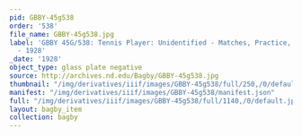 ```yaml
---
pid: GBBY-45g538
order: '538'
file_name: GBBY-45g538.jpg
label: 'GBBY 45G/538: Tennis Player: Unidentified - Matches, Practice, and Posed Action
  - 1928'
_date: '1928'
object_type: glass plate negative
source: http://archives.nd.edu/Bagby/GBBY-45g538.jpg
thumbnail: "/img/derivatives/iiif/images/GBBY-45g538/full/250,/0/default.jpg"
manifest: "/img/derivatives/iiif/images/GBBY-45g538/manifest.json"
full: "/img/derivatives/iiif/images/GBBY-45g538/full/1140,/0/default.jpg"
layout: bagby_item
collection: bagby
---
```

